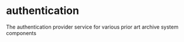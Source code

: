 # authentication
The authentication provider service for various prior art archive system components
